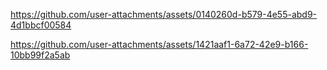 https://github.com/user-attachments/assets/0140260d-b579-4e55-abd9-4d1bbcf00584

https://github.com/user-attachments/assets/1421aaf1-6a72-42e9-b166-10bb99f2a5ab